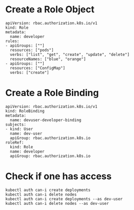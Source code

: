 # Create a Role Object

    apiVersion: rbac.authorization.k8s.io/v1
    kind: Role
    metadata:
      name: developer
    rules:
    - apiGroups: [""]
      resources: ["pods"]
      verbs: ["list", "get", "create", "update", "delete"]
      resourceNames: ["blue", "orange"]
    - apiGroups: [""]
      resources: ["ConfigMap"]
      verbs: ["create"]

# Create a Role Binding

    apiVersion: rbac.authorization.k8s.io/v1
    kind: RoleBinding
    metadata:
      name: devuser-developer-binding
    subjects:
    - kind: User
      name: dev-user
      apiGroup: rbac.authorization.k8s.io
    roleRef:
      kind: Role
      name: developer
      apiGroup: rbac.authorization.k8s.io

# Check if one has access

    kubectl auth can-i create deployments
    kubectl auth can-i delete nodes
    kubectl auth can-i create deployments --as dev-user
    kubectl auth can-i delete nodes --as dev-user
